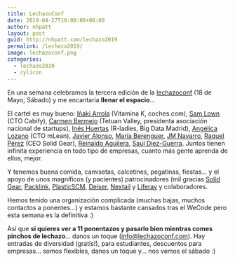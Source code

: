 ```yaml
---
title: LechazoConf
date: 2019-04-27T10:00:00+00:00
author: nhpatt
layout: post
guid: http://nhpatt.com/lechazo2019
permalink: /lechazo2019/
image: lechazoconf.png
categories:
  - lechazo2019
  - cylicon
---
```


En una semana celebramos la tercera edición de la [lechazoconf](https://lechazoconf.com) (18 de Mayo, Sábado) y me encantaría **llenar el espacio**...

El cartel es muy bueno: [Iñaki Arrola](https://twitter.com/arrola) (Vitamina K, coches.com), [Sam Lown](https://twitter.com/samlown) (CTO Cabify), [Carmen Bermejo](https://twitter.com/adavideo) (Tetuan Valley, presidenta asociación nacional de startups), [Inés Huertas](https://twitter.com/quierodata) (R-ladies, Big Data Madrid), [Angélica Lozano](https://twitter.com/alozalv) (CTO mLean), [Javier Alonso](https://twitter.com/oyabun), [Maria Berenguer](https://twitter.com/merybere), [JM Navarro](https://twitter.com/jmnavarro), [Raquel Pérez](https://twitter.com/rachellondoner) (CEO Solid Gear), [Reinaldo Aguilera](https://twitter.com/reiaguilera), [Saul Diez-Guerra](https://twitter.com/definitely). Juntos tienen infinita experiencia en todo tipo de empresas, cuanto más gente aprenda de ellos, mejor.

Y tenemos buena comida, camisetas, calcetines, pegatinas, fiestas... y el apoyo de unos magníficos (y pacientes) patrocinadores (mil gracias [Solid Gear](https://solidgeargroup.com/), [Packlink](https://www.packlink.es/), [PlasticSCM](https://www.plasticscm.com/), [Deiser](https://www.deiser.com/), [Nextail](http://nextail.co/) y [Liferay](https://www.liferay.com/es/home) y colaboradores.

Hemos tenido una organización complicada (muchas bajas, muchos contactos a ponentes...) y estamos bastante cansados tras el WeCode pero esta semana es la definitiva :)

Así que **si quieres ver a 11 ponentazos y pasarlo bien mientras comes pinchos de lechazo**... danos un toque (info@lechazoconf.com). Hay entradas de diversidad (gratis!), para estudiantes, descuentos para empresas... somos flexibles, danos un toque y... nos vemos el sábado :)